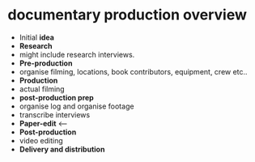 # documentary production overview

- Initial **idea**
- **Research**
 - might include research interviews.
- **Pre-production**
 - organise filming, locations, book   contributors, equipment, crew etc..
- **Production**
 - actual filming
- **post-production prep**
 - organise log and organise footage
 - transcribe interviews
- **Paper-edit** <-- 
- **Post-production**
 - video editing
- **Delivery and distribution**

